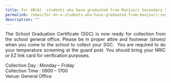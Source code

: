 ```yaml
---
title: For 4N(A)  students who have graduated from Manjusri Secondary School in 2020
permalink: /news/for-4n-a-students-who-have-graduated-from-manjusri-secondary-school-in-2020/
description: ""
---
```

<p style="text-align: justify;">The School Graduation Certificate (SGC) is now ready for collection from the school general office. Please be in proper attire and footwear (shoes) when you come to the school to collect your SGC.  You are required to do your temperature screening at the guard post. You should bring your NRIC or EZ link card for verification purposes.</p>

Collection Day : Monday – Friday   
Collection Time : 0900 – 1700   
Venue: General Office